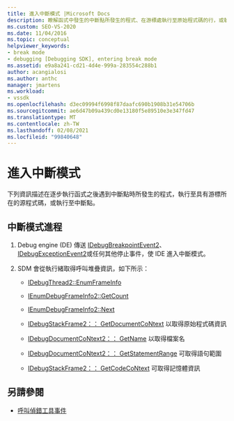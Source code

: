 ```yaml
---
title: 進入中斷模式 |Microsoft Docs
description: 瞭解函式中發生的中斷點所發生的程式、在游標處執行至原始程式碼的行，或執行至中斷點。
ms.custom: SEO-VS-2020
ms.date: 11/04/2016
ms.topic: conceptual
helpviewer_keywords:
- break mode
- debugging [Debugging SDK], entering break mode
ms.assetid: e9a8a241-cd21-4d4e-999a-283554c288b1
author: acangialosi
ms.author: anthc
manager: jmartens
ms.workload:
- vssdk
ms.openlocfilehash: d3ec09994f6998f87daafc690b1908b31e54706b
ms.sourcegitcommit: ae6d47b09a439cd0e13180f5e89510e3e347fd47
ms.translationtype: MT
ms.contentlocale: zh-TW
ms.lasthandoff: 02/08/2021
ms.locfileid: "99840648"
---
```

# <a name="enter-break-mode"></a>進入中斷模式
下列資訊描述在逐步執行函式之後遇到中斷點時所發生的程式，執行至具有游標所在的源程式碼，或執行至中斷點。

## <a name="break-mode-process"></a>中斷模式進程

1. Debug engine (DE) 傳送 [IDebugBreakpointEvent2](../../extensibility/debugger/reference/idebugbreakpointevent2.md)、 [IDebugExceptionEvent2](../../extensibility/debugger/reference/idebugexceptionevent2.md)或任何其他停止事件，使 IDE 進入中斷模式。

2. SDM 會從執行緒取得呼叫堆疊資訊，如下所示：

    - [IDebugThread2::EnumFrameInfo](../../extensibility/debugger/reference/idebugthread2-enumframeinfo.md)

    - [IEnumDebugFrameInfo2::GetCount](../../extensibility/debugger/reference/ienumdebugframeinfo2-getcount.md)

    - [IEnumDebugFrameInfo2::Next](../../extensibility/debugger/reference/ienumdebugframeinfo2-next.md)

    - [IDebugStackFrame2：： GetDocumentCoNtext](../../extensibility/debugger/reference/idebugstackframe2-getdocumentcontext.md) 以取得原始程式碼資訊

    - [IDebugDocumentCoNtext2：： GetName](../../extensibility/debugger/reference/idebugdocumentcontext2-getname.md) 以取得檔案名

    - [IDebugDocumentCoNtext2：： GetStatementRange](../../extensibility/debugger/reference/idebugdocumentcontext2-getstatementrange.md) 可取得語句範圍

    - [IDebugStackFrame2：： GetCodeCoNtext](../../extensibility/debugger/reference/idebugstackframe2-getcodecontext.md) 可取得記憶體資訊

## <a name="see-also"></a>另請參閱
- [呼叫偵錯工具事件](../../extensibility/debugger/calling-debugger-events.md)
